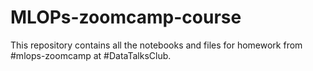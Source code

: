 # MLOPs-zoomcamp-course
This repository contains all the notebooks and files for homework from #mlops-zoomcamp at #DataTalksClub.
